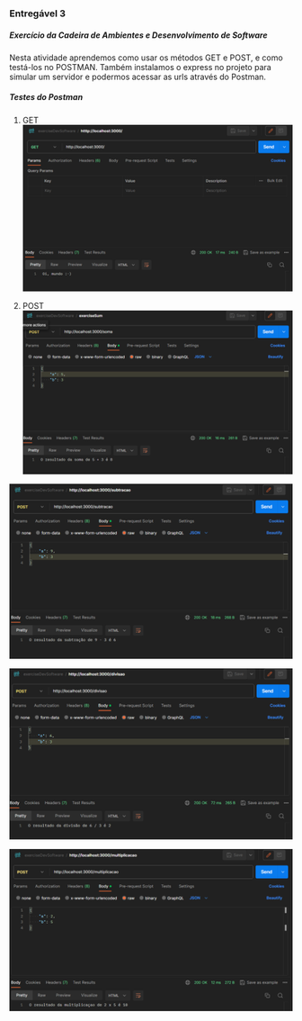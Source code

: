 ### Entregável 3
##### Exercício da Cadeira de Ambientes e Desenvolvimento de Software

Nesta atividade aprendemos como usar os métodos GET e POST, e como testá-los no POSTMAN. Também instalamos o express no projeto para simular um servidor e podermos acessar as urls através do Postman.

##### Testes do Postman

1. GET  
![](/src/oi-mundo.png)

2. POST  
![](/src/soma.png)  
  
![](/src/subtracao.png)  
  
![](/src/divisao.png)  
  
![](/src/multiplicacao.png)  
